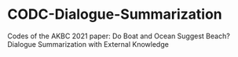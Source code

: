 # CODC-Dialogue-Summarization
Codes of the AKBC 2021 paper: Do Boat and Ocean Suggest Beach? Dialogue Summarization with External Knowledge
